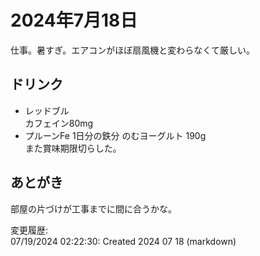 # 2024年7月18日

仕事。暑すぎ。エアコンがほぼ扇風機と変わらなくて厳しい。

## ドリンク

- レッドブル  
カフェイン80mg
- プルーンFe 1日分の鉄分 のむヨーグルト 190g  
また賞味期限切らした。

## あとがき

部屋の片づけが工事までに間に合うかな。

変更履歴:  
07/19/2024 02:22:30: Created 2024 07 18 (markdown)  
